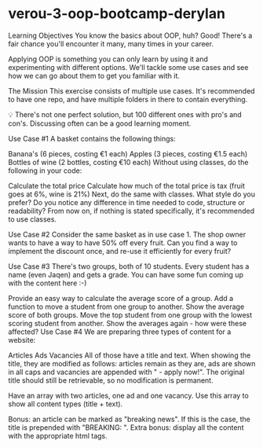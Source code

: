 # verou-3-oop-bootcamp-derylan

Learning Objectives
You know the basics about OOP, huh? Good! There's a fair chance you'll encounter it many, many times in your career.

Applying OOP is something you can only learn by using it and experimenting with different options. We'll tackle some use cases and see how we can go about them to get you familiar with it.

The Mission
This exercise consists of multiple use cases. It's recommended to have one repo, and have multiple folders in there to contain everything.

💡 There's not one perfect solution, but 100 different ones with pro's and con's. Discussing often can be a good learning moment.

Use Case #1
A basket contains the following things:

Banana's (6 pieces, costing €1 each)
Apples (3 pieces, costing €1.5 each)
Bottles of wine (2 bottles, costing €10 each)
Without using classes, do the following in your code:

Calculate the total price
Calculate how much of the total price is tax (fruit goes at 6%, wine is 21%)
Next, do the same with classes. What style do you prefer? Do you notice any difference in time needed to code, structure or readability? From now on, if nothing is stated specifically, it's recommended to use classes.

Use Case #2
Consider the same basket as in use case 1. The shop owner wants to have a way to have 50% off every fruit. Can you find a way to implement the discount once, and re-use it efficiently for every fruit?

Use Case #3
There's two groups, both of 10 students. Every student has a name (even Jaqen) and gets a grade. You can have some fun coming up with the content here :-)

Provide an easy way to calculate the average score of a group.
Add a function to move a student from one group to another.
Show the average score of both groups. Move the top student from one group with the lowest scoring student from another. Show the averages again - how were these affected?
Use Case #4
We are preparing three types of content for a website:

Articles
Ads
Vacancies
All of those have a title and text. When showing the title, they are modified as follows: articles remain as they are, ads are shown in all caps and vacancies are appended with " - apply now!". The original title should still be retrievable, so no modification is permanent.

Have an array with two articles, one ad and one vacancy. Use this array to show all content types (title + text).

Bonus: an article can be marked as "breaking news". If this is the case, the title is prepended with "BREAKING: ". Extra bonus: display all the content with the appropriate html tags.